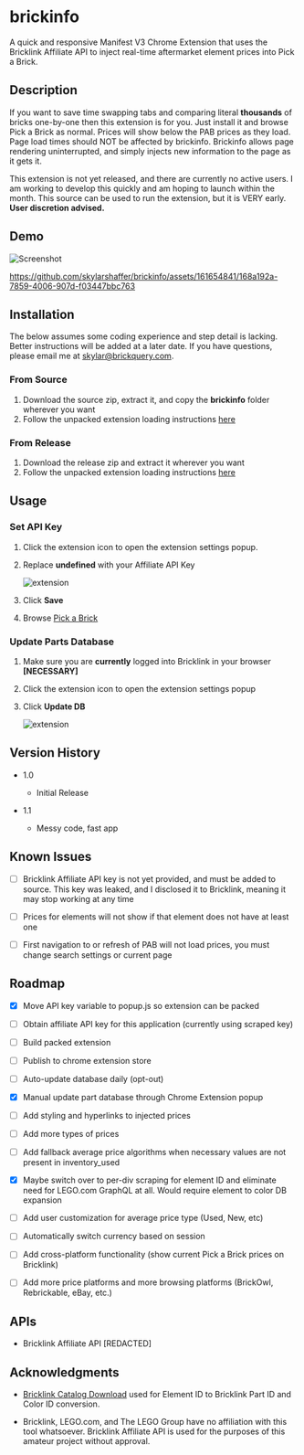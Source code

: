 # brickinfo

A quick and responsive Manifest V3 Chrome Extension that uses the Bricklink Affiliate API to inject real-time aftermarket element prices into Pick a Brick.

## Description

If you want to save time swapping tabs and comparing literal **thousands** of bricks one-by-one then this extension is for you. Just install it and browse Pick a Brick as normal. Prices will show below the PAB prices as they load.
Page load times should NOT be affected by brickinfo. Brickinfo allows page rendering uninterrupted, and simply injects new information to the page as it gets it.

This extension is not yet released, and there are currently no active users. I am working to develop this quickly and am hoping to launch within the month. This source can be used to run the extension, but it is VERY early. **User discretion advised.**

## Demo

![Screenshot](https://github.com/skylarshaffer/brickinfo/assets/161654841/7081b86e-101a-4445-8819-9cddd3e8b973)

https://github.com/skylarshaffer/brickinfo/assets/161654841/168a192a-7859-4006-907d-f03447bbc763

## Installation

The below assumes some coding experience and step detail is lacking. Better instructions will be added at a later date. If you have questions, please email me at [skylar@brickquery.com](mailto:skylar@brickquery.com).

### From Source

1. Download the source zip, extract it, and copy the **brickinfo** folder wherever you want
2. Follow the unpacked extension loading instructions [here](https://developer.chrome.com/docs/extensions/get-started/tutorial/hello-world#load-unpacked)

### From Release

1. Download the release zip and extract it wherever you want
2. Follow the unpacked extension loading instructions [here](https://developer.chrome.com/docs/extensions/get-started/tutorial/hello-world#load-unpacked)

## Usage

### Set API Key

   1. Click the extension icon to open the extension settings popup.
   2. Replace **undefined** with your Affiliate API Key

         ![extension](https://github.com/user-attachments/assets/d3dcde35-ca9f-4860-bda4-4e3847376b04)
      
   3. Click **Save**
   4. Browse [Pick a Brick](https://www.lego.com/en-us/pick-and-build/pick-a-brick)

### Update Parts Database

   1. Make sure you are **currently** logged into Bricklink in your browser **[NECESSARY]**
   2. Click the extension icon to open the extension settings popup
   3. Click **Update DB**

         ![extension](https://github.com/user-attachments/assets/d3dcde35-ca9f-4860-bda4-4e3847376b04)

## Version History

* 1.0
    * Initial Release
 
* 1.1
    * Messy code, fast app

## Known Issues

- [ ] Bricklink Affiliate API key is not yet provided, and must be added to source. This key was leaked, and I disclosed it to Bricklink, meaning it may stop working at any time

- [ ] Prices for elements will not show if that element does not have at least one

- [ ] First navigation to or refresh of PAB will not load prices, you must change search settings or current page

## Roadmap

- [x] Move API key variable to popup.js so extension can be packed

- [ ] Obtain affiliate API key for this application (currently using scraped key)

- [ ] Build packed extension

- [ ] Publish to chrome extension store

- [ ] Auto-update database daily (opt-out)

- [x] Manual update part database through Chrome Extension popup

- [ ] Add styling and hyperlinks to injected prices

- [ ] Add more types of prices

- [ ] Add fallback average price algorithms when necessary values are not present in inventory_used

- [x] Maybe switch over to per-div scraping for element ID and eliminate need for LEGO.com GraphQL at all. Would require element to color DB expansion

- [ ] Add user customization for average price type (Used, New, etc)

- [ ] Automatically switch currency based on session

- [ ] Add cross-platform functionality (show current Pick a Brick prices on Bricklink)

- [ ] Add more price platforms and more browsing platforms (BrickOwl, Rebrickable, eBay, etc.)

## APIs

- Bricklink Affiliate API [REDACTED]

## Acknowledgments

- [Bricklink Catalog Download](https://www.bricklink.com/catalogDownload.asp) used for Element ID to Bricklink Part ID and Color ID conversion.

- Bricklink, LEGO.com, and The LEGO Group have no affiliation with this tool whatsoever. Bricklink Affiliate API is used for the purposes of this amateur project without approval.

